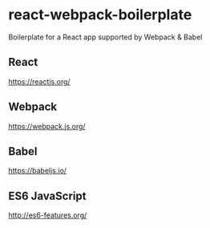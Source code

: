 # react-webpack-boilerplate
Boilerplate for a React app supported by Webpack & Babel

## React
https://reactjs.org/

## Webpack
https://webpack.js.org/

## Babel
https://babeljs.io/

## ES6 JavaScript
http://es6-features.org/
